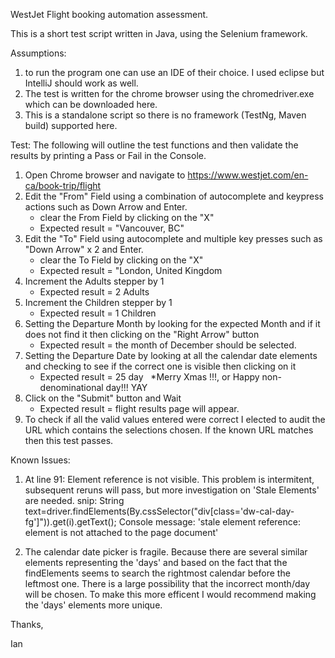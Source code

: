 WestJet Flight booking automation assessment. 

This is a short test script written in Java, using the Selenium framework. 

Assumptions:
1. to run the program one can use an IDE of their choice. I used eclipse but IntelliJ should work as well. 
2. The test is written for the chrome browser using the chromedriver.exe which can be downloaded here. 
3. This is a standalone script so there is no framework (TestNg, Maven build) supported here. 


Test: 
The following will outline the test functions and then validate the results by printing a Pass or Fail in the Console. 

1. Open Chrome browser and navigate to https://www.westjet.com/en-ca/book-trip/flight
2. Edit the "From" Field using a combination of autocomplete and keypress actions such as Down Arrow and Enter.
	- clear the From Field by clicking on the "X"
	- Expected result = "Vancouver, BC"
3. Edit the "To" Field using autocomplete and multiple key presses such as "Down Arrow" x 2 and Enter.
	- clear the To Field by clicking on the "X"
	- Expected result = "London, United Kingdom
4. Increment the Adults stepper by 1
	- Expected result = 2 Adults
5. Increment the Children stepper by 1
	- Expected result = 1 Children
6. Setting the Departure Month by looking for the expected Month and if it does not find it then clicking on the "Right Arrow" button
	- Expected result = the month of December should be selected.
7. Setting the Departure Date by looking at all the calendar date elements and checking to see if the correct one is visible then clicking on it
	- Expected result = 25 day   *Merry Xmas !!!, or Happy non-denominational day!!! YAY
8. Click on the "Submit" button and Wait
	- Expected result = flight results page will appear. 
9. To check if all the valid values entered were correct I elected to audit the URL which contains the selections chosen. If the known URL matches then this test passes. 


Known Issues:

1. At line 91:
Element reference is not visible. This problem is intermitent, subsequent reruns will pass, but more investigation on 'Stale Elements' are needed.
snip: 
String text=driver.findElements(By.cssSelector("div[class='dw-cal-day-fg']")).get(i).getText();
Console message:
'stale element reference: element is not attached to the page document'


2. The calendar date picker is fragile. 
Because there are several similar elements representing the 'days' and based on the fact that the findElements seems to search the rightmost calendar before the leftmost one. 
There is a large possibility that the incorrect month/day will be chosen. 
To make this more efficent I would recommend making the 'days' elements more unique.



Thanks, 

Ian 